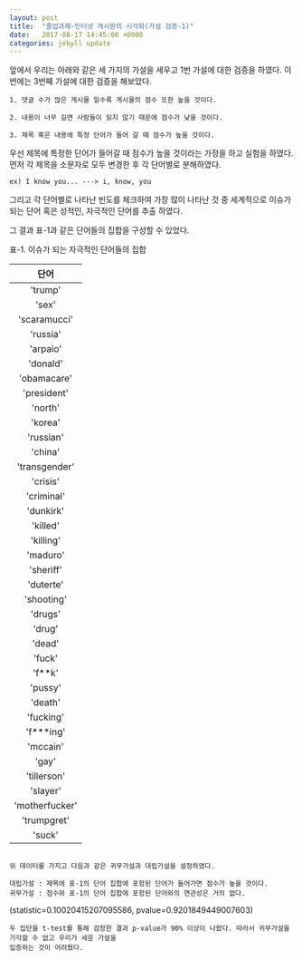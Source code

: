 ```yaml
---
layout: post
title:  "졸업과제-인터넷 게시판의 시각화(가설 검증-1)"
date:   2017-08-17 14:45:00 +0900
categories: jekyll update
---
```


앞에서 우리는 아래와 같은 세 가지의 가설을 세우고 1번 가설에 대한 검증을 하였다. 이번에는 3번째 가설에 대한 검증을 해보았다.

```
1. 댓글 수가 많은 게시물 일수록 게시물의 점수 또한 높을 것이다.

2. 내용이 너무 길면 사람들이 읽지 않기 때문에 점수가 낮을 것이다.

3. 제목 혹은 내용에 특정 단어가 들어 갈 때 점수가 높을 것이다.
```

우선 제목에 특정한 단어가 들어갈 때 점수가 높을 것이라는 가정을 하고 실험을 하였다.
먼저 각 제목을 소문자로 모두 변경한 후 각 단어별로 분해하였다. 
```
ex) I know you... ---> i, know, you
```
그리고 각 단어별로 나타난 빈도를 체크하여 가장 많이 나타난 것 중 세계적으로 이슈가 되는 단어 혹은 성적인, 자극적인 단어를 추출 하였다.

그 결과 표-1과 같은 단어들의 집합을 구성할 수 있었다.

표-1. 이슈가 되는 자극적인 단어들의 집합

| 단어 |
| :---: |
|'trump'|
|'sex'|
|'scaramucci'|
|'russia'|
|'arpaio'|
|'donald'|
|'obamacare'|
|'president'|
|'north'|
|'korea'|
|'russian'|
|'china'|
|'transgender'|
|'crisis'|
|'criminal'|
|'dunkirk'|
|'killed'|
|'killing'|
|'maduro'|
|'sheriff'|
|'duterte'|
|'shooting'|
|'drugs'|
|'drug'|
|'dead'|
|'fuck'|
|'f**k'||
|'pussy'|
|'death'|
|'fucking'|
|'f***ing'|
|'mccain'|
|'gay'|
|'tillerson'|
|'slayer'|
|'motherfucker'|
|'trumpgret'|
|'suck'|
```

위 데이터를 가지고 다음과 같은 귀무가설과 대립가설을 설정하였다.

대립가설 : 제목에 표-1의 단어 집합에 포함된 단어가 들어가면 점수가 높을 것이다.
귀무가설 : 점수와 표-1의 단어 집합에 포함된 단어와의 연관성은 거의 없다.

```
(statistic=0.10020415207095586, pvalue=0.9201849449007603)
```
두 집단을 t-test를 통해 검정한 결과 p-value가 90% 이상이 나왔다. 따라서 귀무가설을 기각할 수 없고 우리가 세운 가설을 
입증하는 것이 어려웠다.
